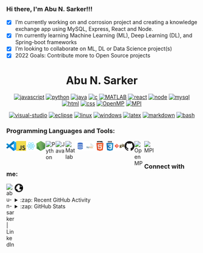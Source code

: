 ### Hi there, I'm Abu N. Sarker!!!

- [x] I’m currently working on and corrosion project and creating a knowledge exchange app using MySQL, Express, React and Node. 
- [x] I’m currently learning Machine Learning (ML), Deep Learning (DL), and Spring-boot frameworks
- [x] I’m looking to collaborate on ML, DL or Data Science project(s)
- [x] 2022 Goals: Contribute more to Open Source projects 

<div align="center">                          
  <h1 align="center">Abu N. Sarker</h1>  
  
[![javascript][javascript-shield]][javascript-url]
[![python][python-shield]][python-url]
[![java][java-shield]][java-url]
[![c][c-shield]][c-url]
[![MATLAB][matlab-shield]][matlab-url]
[![react][react-shield]][react-url]
[![node][node-shield]][node-url]
[![mysql][mysql-shield]][mysql-url]
[![html][html-shield]][html-url]
[![css][css-shield]][css-url]
[![OpenMP][openmp-shield]][openmp-url]
[![MPI][mpi-shield]][mpi-url]
  
[![visual-studio][vs-shield]][vs-url]
[![eclipse][eclipse-shield]][eclipse-url]
[![linux][linux-shield]][linux-url]
[![windows][windows-shield]][windows-url]
[![latex][latex-shield]][latex-url]
[![markdown][md-shield]][md-url]
[![bash][bash-shield]][bash-url]
</div>


### Programming Languages and Tools:
[<img align="left" alt="Visual Studio Code" width="26px" src="https://raw.githubusercontent.com/github/explore/80688e429a7d4ef2fca1e82350fe8e3517d3494d/topics/visual-studio-code/visual-studio-code.png" />][webdevplaylist]
[<img align="left" alt="JavaScript" width="26px" src="https://raw.githubusercontent.com/github/explore/80688e429a7d4ef2fca1e82350fe8e3517d3494d/topics/javascript/javascript.png" />][webdevplaylist]
[<img align="left" alt="React" width="26px" src="https://raw.githubusercontent.com/github/explore/80688e429a7d4ef2fca1e82350fe8e3517d3494d/topics/react/react.png" />][webdevplaylist]
[<img align="left" alt="Node.js" width="26px" src="https://raw.githubusercontent.com/github/explore/80688e429a7d4ef2fca1e82350fe8e3517d3494d/topics/nodejs/nodejs.png" />][webdevplaylist]
[<img align="left" alt="Python" width="26px" src="https://upload.wikimedia.org/wikipedia/commons/c/c3/Python-logo-notext.svg" />][webdevplaylist]
[<img align="left" alt="Java" width="26px" src="https://upload.wikimedia.org/wikipedia/en/3/30/Java_programming_language_logo.svg" />][webdevplaylist]
[<img align="left" alt="Matlab" width="26px" src="https://upload.wikimedia.org/wikipedia/commons/2/21/Matlab_Logo.png" />][webdevplaylist]


[<img align="left" alt="SQL" width="26px" src="https://raw.githubusercontent.com/github/explore/80688e429a7d4ef2fca1e82350fe8e3517d3494d/topics/sql/sql.png" />][webdevplaylist]
[<img align="left" alt="MySQL" width="26px" src="https://raw.githubusercontent.com/github/explore/80688e429a7d4ef2fca1e82350fe8e3517d3494d/topics/mysql/mysql.png" />][webdevplaylist]
[<img align="left" alt="HTML5" width="26px" src="https://raw.githubusercontent.com/github/explore/80688e429a7d4ef2fca1e82350fe8e3517d3494d/topics/html/html.png" />][webdevplaylist]
[<img align="left" alt="CSS3" width="26px" src="https://raw.githubusercontent.com/github/explore/80688e429a7d4ef2fca1e82350fe8e3517d3494d/topics/css/css.png" />][webdevplaylist]


[<img align="left" alt="Git" width="26px" src="https://raw.githubusercontent.com/github/explore/80688e429a7d4ef2fca1e82350fe8e3517d3494d/topics/git/git.png" />][webdevplaylist]
[<img align="left" alt="GitHub" width="26px" src="https://raw.githubusercontent.com/github/explore/78df643247d429f6cc873026c0622819ad797942/topics/github/github.png" />][webdevplaylist]

[<img align="left" alt="OpenMP" width="26px" src="https://www.openmp.org/wp-content/uploads/openmp-logo-animation.gif" />][webdevplaylist]
[<img align="left" alt="MPI" width="26px" src="https://blog.xrds.acm.org/wp-content/uploads/2017/01/MPIlogo2.gif" />][webdevplaylist]


<br />
<br />


### Connect with me:

[<img align="left" alt="abu-n-sarker | LinkedIn" width="22px" src="https://cdn.jsdelivr.net/npm/simple-icons@v3/icons/linkedin.svg" />][linkedin]
[<img align="left" alt="AbuNSarker | GitHub" width="22px" src="https://raw.githubusercontent.com/iconic/open-iconic/master/svg/globe.svg" />][github]


<br />
<br />

<details>
  <summary>:zap: Recent GitHub Activity</summary>
<!--START_SECTION:activity-->
1.
<!--END_SECTION:activity-->
</details>

<details>
  <summary>:zap: GitHub Stats</summary>

  <img align="left" alt="AbuNSarker's GitHub Stats" src="https://github-readme-stats.abunsarker.vercel.app/api?username=abunsarker&show_icons=true&hide_border=true" />

</details>

[github]: https://github.com/AbuNSarker
[linkedin]: https://linkedin.com/in/abu-n-sarker
[webdevplaylist]: https://www.youtube.com/channel/UCkwRYvLMIFdUSOqhHJcAc1


<!-- OS -->
[linux-shield]: https://img.shields.io/badge/Linux-FCC624?style=flat-square&logo=linux&logoColor=black
[linux-url]: https://www.linux.org/
[debian-shield]: https://img.shields.io/badge/Debian-A81D33?style=flat-square&logo=debian&logoColor=white
[debian-url]: https://www.debian.org/
[android-shield]: https://img.shields.io/badge/Android-3DDC84?style=flat-square&logo=android&logoColor=white
[android-url]: https://www.android.com/
[windows-shield]: https://img.shields.io/badge/Windows-0078D6?style=flat-square&logo=windows&logoColor=white
[windows-url]: https://www.youtube.com/watch?v=zjedLeVGcfE&t=11s
<!-- programming languages -->
[java-shield]: https://img.shields.io/badge/Java-ED8B00?style=flat-square&logo=java&logoColor=white
[java-url]: https://www.java.com
[c-shield]: https://img.shields.io/badge/C-00599C?style=flat-square&logo=c&logoColor=white
[c-url]: http://www.open-std.org/jtc1/sc22/wg14/
[bash-shield]: https://img.shields.io/badge/Bash_Script-353535?style=flat-square&logo=gnu-bash&logoColor=white
[bash-url]: https://www.gnu.org/software/bash/
[javascript-shield]: https://img.shields.io/badge/JavaScript-FFDD00?style=flat-square&logo=javascript&logoColor=black
[javascript-url]: https://www.javascript.com/
[python-shield]: https://img.shields.io/badge/Python-3670A0?style=flat-square&logo=python&logoColor=ffdd54
[python-url]: https://www.python.org/
[go-shield]: https://img.shields.io/badge/Go-00ADD8.svg?style=flat-square&logo=go&logoColor=white
[go-url]: https://go.dev/
[c#-shield]: https://img.shields.io/badge/C%23-%23239120.svg?style=flat-square&logo=c-sharp&logoColor=white
[c#-url]: https://docs.microsoft.com/en-us/dotnet/csharp/
[matlab-shield]:https://img.shields.io/badge/MATLAB-EEAAEE?style=flat-square&logo=react&logoColor=red
[matlab-url]:https://www.tutorialspoint.com/matlab/index.htm

<!-- Web tool and library -->
[react-shield]:https://img.shields.io/badge/React.JS-00EEEE?style=flat-square&logo=react&logoColor=red
[react-url]: https://www.w3schools.com/REACT/DEFAULT.ASP
[node-shield]:https://img.shields.io/badge/node.JS-EEEFAE?style=flat-square&logo=node.js&logoColor=green
[node-url]: https://www.w3schools.com/nodejs/
[mysql-shield]:https://img.shields.io/badge/MySQL-EEEEEE?style=flat-square&logo=mysql&logoColor=red
[mysql-url]:https://www.w3schools.com/mySQl/default.asp
[openmp-shield]:https://img.shields.io/badge/MySQL-EEEEEE?style=flat-square&logo=mysql&logoColor=red
[openmp-url]:https://www.tutorialspoint.com/what-is-openmp/
[mpi-shield]:https://img.shields.io/badge/MPI-DDDDEE?style=flat-square&logo=c&logoColor=white
[mpi-url]:https://hpc-tutorials.llnl.gov/mpi/
[ada-shield]:
[ada-url]: 

<!-- markdown languages -->
[html-shield]: https://img.shields.io/badge/HTML5-E34F26?style=flat-square&logo=html5&logoColor=white
[html-url]: https://www.html.it/
[latex-shield]: https://img.shields.io/badge/LaTeX-47A141?style=flat-square&logo=LaTeX&logoColor=white
[latex-url]: https://www.latex-project.org/
[css-shield]: https://img.shields.io/badge/CSS3-1572B6?style=flat-square&logo=css3&logoColor=white
[css-url]: https://www.w3schools.com/css/
[md-shield]: https://img.shields.io/badge/Markdown-575757.svg?style=flat-square&logo=markdown&logoColor=white
[md-url]: https://www.markdownguide.org/
<!-- Engine & IDE -->
[unity-shield]: https://img.shields.io/badge/Unity-000000?style=flat-square&logo=unity&logoColor=white
[unity-url]: https://unity.com/
[eclipse-shield]: https://img.shields.io/badge/-Eclipse-333333?style=flat-square&logo=eclipse-ide&logoColor=white
[eclipse-url]: https://www.eclipse.org/
[vs-shield]: https://img.shields.io/badge/Visual_Studio-5C2D91?style=flat-square&logo=visual%20studio&logoColor=white
[vs-url]: https://visualstudio.microsoft.com/
[sublime-shield]: https://img.shields.io/badge/Sublime_Text-%23575757.svg?&style=flat-square&logo=sublime-text&logoColor=important
[sublime-url]: https://www.sublimetext.com/
<!-- Frameworks & Libraries -->
[flutter-shield]: https://img.shields.io/badge/Flutter-%2302569B.svg?style=flat-square&logo=Flutter&logoColor=white
[flutter-url]: https://flutter.dev/
<!-- Social Networks -->
[linkedin-shield]: https://img.shields.io/badge/LinkedIn-0077B5?style=flat-square&logo=linkedin&logoColor=white
[linkedin-url]: https://www.linkedin.com/in/michele-righi/?locale=en_US
<!-- Others -->
[raspberry-shield]: https://img.shields.io/badge/-RaspberryPi-C51A4A?style=flat-square&logo=Raspberry-Pi
[raspberry-url]: https://www.raspberrypi.org/

[coffee-shield]: https://img.shields.io/badge/Buy_Me_A_Coffee-F7DF1E?style=flat-square&logo=buy-me-a-coffee&logoColor=black
[coffee-url]: https://www.buymeacoffee.com/EngrSaad
<!-- https://paypal.me/raselhasandurjoy@gmail.com -->
<!-- more badges: https://badgen.net/ and https://github.com/Ileriayo/markdown-badges#office -->
